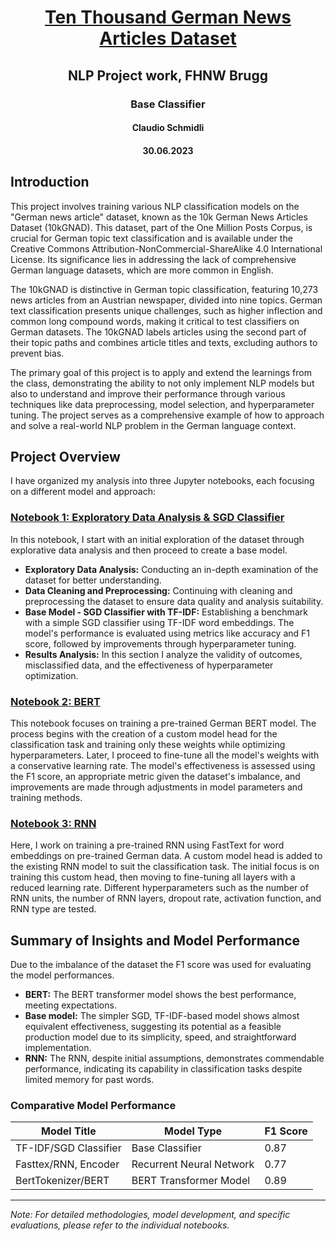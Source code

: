 <h1><center><a href="https://tblock.github.io/10kGNAD/">Ten Thousand German News Articles Dataset</a></center></h1>
<h2><center>NLP Project work, FHNW Brugg</center></h2>
<h3><center>Base Classifier</center></h3>
<h4><center>Claudio Schmidli</center></h4>
<h4><center>30.06.2023</center></h4>

## Introduction
This project involves training various NLP classification models on the "German news article" dataset, known as the 10k German News Articles Dataset (10kGNAD). This dataset, part of the One Million Posts Corpus, is crucial for German topic text classification and is available under the Creative Commons Attribution-NonCommercial-ShareAlike 4.0 International License. Its significance lies in addressing the lack of comprehensive German language datasets, which are more common in English.

The 10kGNAD is distinctive in German topic classification, featuring 10,273 news articles from an Austrian newspaper, divided into nine topics. German text classification presents unique challenges, such as higher inflection and common long compound words, making it critical to test classifiers on German datasets. The 10kGNAD labels articles using the second part of their topic paths and combines article titles and texts, excluding authors to prevent bias.

The primary goal of this project is to apply and extend the learnings from the class, demonstrating the ability to not only implement NLP models but also to understand and improve their performance through various techniques like data preprocessing, model selection, and hyperparameter tuning. The project serves as a comprehensive example of how to approach and solve a real-world NLP problem in the German language context.


## Project Overview
I have organized my analysis into three Jupyter notebooks, each focusing on a different model and approach:

### [Notebook 1: Exploratory Data Analysis & SGD Classifier](Base_model.ipynb)

In this notebook, I start with an initial exploration of the dataset through explorative data analysis and then proceed to create a base model.
- **Exploratory Data Analysis:** Conducting an in-depth examination of the dataset for better understanding.
- **Data Cleaning and Preprocessing:** Continuing with cleaning and preprocessing the dataset to ensure data quality and analysis suitability.
- **Base Model - SGD Classifier with TF-IDF:** Establishing a benchmark with a simple SGD classifier using TF-IDF word embeddings. The model's performance is evaluated using metrics like accuracy and F1 score, followed by improvements through hyperparameter tuning.
- **Results Analysis:** In this section I analyze the validity of outcomes, misclassified data, and the effectiveness of hyperparameter optimization.

### [Notebook 2: BERT](BERT_model.ipynb)
This notebook focuses on training a pre-trained German BERT model. The process begins with the creation of a custom model head for the classification task and training only these weights while optimizing hyperparameters. Later, I proceed to fine-tune all the model's weights with a conservative learning rate. The model's effectiveness is assessed using the F1 score, an appropriate metric given the dataset's imbalance, and improvements are made through adjustments in model parameters and training methods.

### [Notebook 3: RNN](RNN_model.ipynb)
Here, I work on training a pre-trained RNN using FastText for word embeddings on pre-trained German data. A custom model head is added to the existing RNN model to suit the classification task. The initial focus is on training this custom head, then moving to fine-tuning all layers with a reduced learning rate. Different hyperparameters such as the number of RNN units, the number of RNN layers, dropout rate, activation function, and RNN type are tested.

## Summary of Insights and Model Performance
Due to the imbalance of the dataset the F1 score was used for evaluating the model performances.
- **BERT:** The BERT transformer model shows the best performance, meeting expectations.
- **Base model:** The simpler SGD, TF-IDF-based model shows almost equivalent effectiveness, suggesting its potential as a feasible production model due to its simplicity, speed, and straightforward implementation.
- **RNN:** The RNN, despite initial assumptions, demonstrates commendable performance, indicating its capability in classification tasks despite limited memory for past words.


### Comparative Model Performance

| Model Title                | Model Type                         | F1 Score |
| -------------------------- | ---------------------------------- | -------- |
| TF-IDF/SGD Classifier      | Base Classifier                    | 0.87     |
| Fasttex/RNN, Encoder       | Recurrent Neural Network           | 0.77     |
| BertTokenizer/BERT         | BERT Transformer Model             | 0.89     |


---
*Note: For detailed methodologies, model development, and specific evaluations, please refer to the individual notebooks.*
